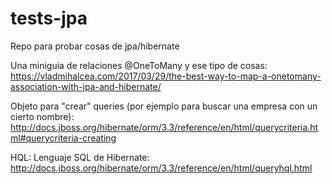 
# tests-jpa
Repo para probar cosas de jpa/hibernate

Una miniguia de relaciones @OneToMany y ese tipo de cosas: https://vladmihalcea.com/2017/03/29/the-best-way-to-map-a-onetomany-association-with-jpa-and-hibernate/

Objeto para "crear" queries (por ejemplo para buscar una empresa con un cierto nombre): http://docs.jboss.org/hibernate/orm/3.3/reference/en/html/querycriteria.html#querycriteria-creating

HQL: Lenguaje SQL de Hibernate: http://docs.jboss.org/hibernate/orm/3.3/reference/en/html/queryhql.html

